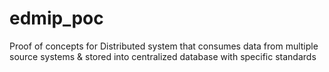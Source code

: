 # edmip_poc
Proof of concepts for Distributed system that consumes data from multiple source systems &amp; stored into centralized database with specific standards
